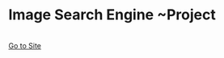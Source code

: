<h1>Image Search Engine ~Project</h1>
<br>
<a href="https://66f31dae1a1e2037fa85dfc7--stunning-starship-c84a0b.netlify.app">Go to Site</a>
